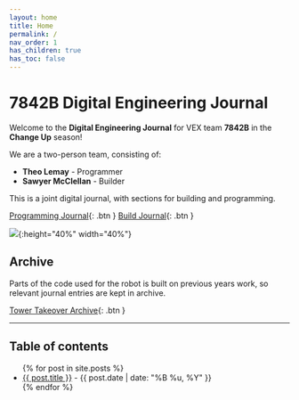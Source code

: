 ```yaml
---
layout: home
title: Home
permalink: /
nav_order: 1
has_children: true
has_toc: false
---
```


# 7842B Digital Engineering Journal

Welcome to the **Digital Engineering Journal** for VEX team **7842B** in the
**Change Up** season!

We are a two-person team, consisting of:

- **Theo Lemay** - Programmer
- **Sawyer McClellan** - Builder

This is a joint digital journal, with sections for building and programming.

[Programming Journal]({{site.url}}/programming){: .btn }
[Build Journal]({{site.url}}/build){: .btn }

![]({{site.url}}/assets/images/20210330_162158.jpg){:height="40%" width="40%"}

## Archive

Parts of the code used for the robot is built on previous years work, so
relevant journal entries are kept in archive.

[Tower Takeover Archive]({{site.url}}/archive){: .btn }

---

<h2 class="text-delta">Table of contents</h2>

<ul id="markdown-toc">
	{% for post in site.posts %}
	<li>
		<a href="{{ post.url | absolute_url }}">{{ post.title }}</a> 
		- {{ post.date | date: "%B %u, %Y" }}
	</li>
	{% endfor %}
</ul>
